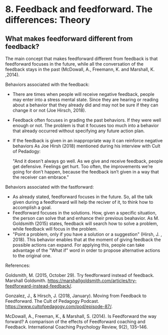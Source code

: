 # 8. Feedback and feedforward. The differences: Theory

## What makes feedforward different from feedback?

The main concept that makes feedforward different from feedback is that feedforward focuses in the future, while all the conversation of the feedback stays in the past (McDowall, A., Freemann, K. and Marshall, K. ,2014).  

Behaviors associated with the feedback:

- There are times when people will receive negative feedback, people may enter into a stress mental state. Since they are hearing or reading about a behavior that they already did and may not be sure if they can change it or not (Joe Hirsch, 2018).
- Feedback often focuses in grading the past behaviors. If they were well enough or not. The problem is that it focuses too much into a behavior that already occurred without specifying any future action plan.
- If the feedback is given in an inappropriate  way it can reinforce negative behaviors  As Joe Hirsh (2018) mentioned  during his interview with Cult of Pedadogy:

  "And it doesn’t always go well. As we give and receive feedback, people get defensive. Feelings get hurt. Too often, the improvements we’re going for don’t happen, because the feedback isn’t given in a way that the receiver can embrace."


Behaviors associated with the fastforward:

- As already stated, feedforward focuses in the future. So, all the talk given during a feedforward will help the reciver of it, to think how to accomplish a goal.
- Feedforward focuses in the solutions. How, given a specific situation, the person can solve that and enhance their previous beahavior. As M. Goldsmith (2015) states, feedback will search how to solve a problem, while feedback will focus in the problem.
- "Point a problem, only if you have a solution or a suggestion" (Hirsh, J. , 2018). This behavior enables that at the moment of giving feedback the possible actions can expand. For applying this, people can take advantage of the "What if" word in order to propose alternative actions to the original one.

References:

Goldsmith, M. (2015, October 29). Try feedforward instead of feedback. Marshall Goldsmith.  https://marshallgoldsmith.com/articles/try-feedforward-instead-feedback/.

Gonzalez, J., &  Hirsch, J. (2018, January). Moving from Feedback to Feedforward. The Cult of Pedagogy Podcast. https://www.cultofpedagogy.com/pod/episode-87/.

McDowall, A., Freeman, K., &  Marshall, S. (2014). Is Feedforward the way forward? A comparison of the effects of Feedforward coaching and Feedback. International Coaching Psychology Review, 9(2), 135–146.
